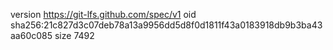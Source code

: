 version https://git-lfs.github.com/spec/v1
oid sha256:21c827d3c07deb78a13a9956dd5d8f0d1811f43a0183918db9b3ba43aa60c085
size 7492
